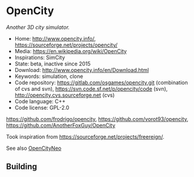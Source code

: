 # OpenCity

_Another 3D city simulator._

- Home: http://www.opencity.info/, https://sourceforge.net/projects/opencity/
- Media: https://en.wikipedia.org/wiki/OpenCity
- Inspirations: SimCity
- State: beta, inactive since 2015
- Download: http://www.opencity.info/en/Download.html
- Keywords: simulation, clone
- Code repository: https://gitlab.com/osgames/opencity.git (combination of cvs and svn), https://svn.code.sf.net/p/opencity/code (svn), http://opencity.cvs.sourceforge.net (cvs)
- Code language: C++
- Code license: GPL-2.0

https://github.com/frodrigo/opencity, https://github.com/vorot93/opencity, https://github.com/AnotherFoxGuy/OpenCity

Took inspiration from https://sourceforge.net/projects/freereign/.

See also [OpenCityNeo](https://github.com/icecoolinux/opencityneo)

## Building
